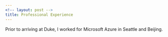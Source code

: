 ```yaml
---
<!-- layout: post -->
title: Professional Experience
---
```


<!-- ## Professional Experience -->
Prior to arriving at Duke, I worked for Microsoft Azure in Seattle and Beijing.

